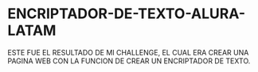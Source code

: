 # ENCRIPTADOR-DE-TEXTO-ALURA-LATAM
ESTE FUE EL RESULTADO DE MI CHALLENGE, EL CUAL ERA CREAR UNA PAGINA WEB CON LA FUNCION DE CREAR UN ENCRIPTADOR DE TEXTO.
